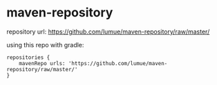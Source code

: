 # maven-repository

repository url: https://github.com/lumue/maven-repository/raw/master/

using this repo with gradle:
```
repositories { 
    mavenRepo urls: 'https://github.com/lumue/maven-repository/raw/master/'
}
```

